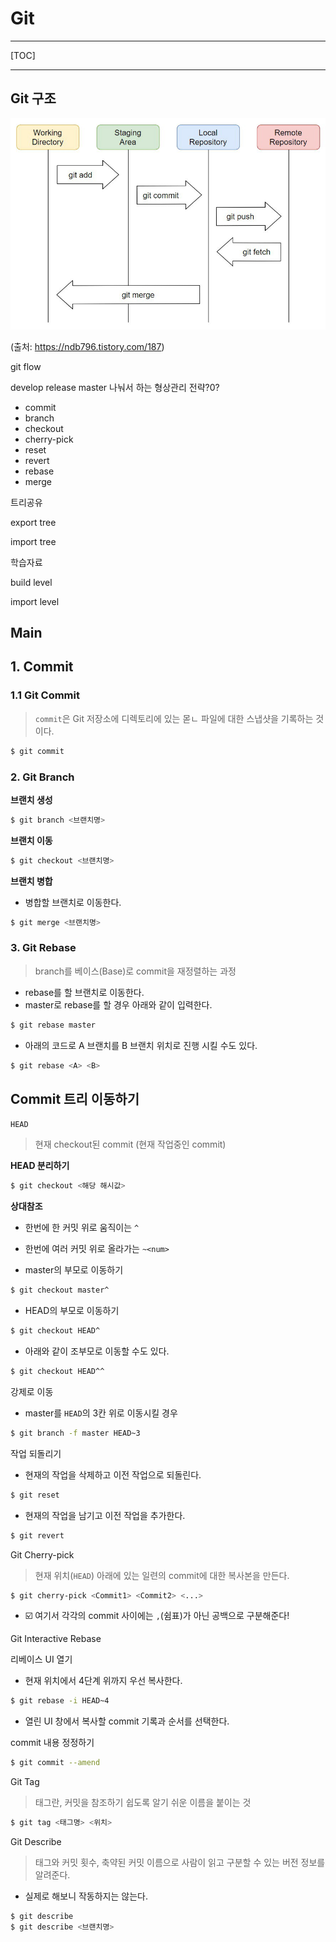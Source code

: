 # Git



---

[TOC]

---



## Git 구조

![Git Structure](img/git_structure.jfif)

(출처: https://ndb796.tistory.com/187)



git flow

develop release master 나눠서 하는 형상관리 전략?0?



- commit
- branch
- checkout
- cherry-pick
- reset
- revert
- rebase
- merge



트리공유

export tree 

import tree



학습자료

build level

import level



## Main

## 1. Commit

### 1.1 Git Commit

> `commit`은 Git 저장소에 디렉토리에 있는 몯ㄴ 파일에 대한 스냅샷을 기록하는 것이다.

```bash
$ git commit
```



### 2. Git Branch

**브랜치 생성**

```bash
$ git branch <브랜치명>
```

**브랜치 이동**

```bash
$ git checkout <브랜치명>
```

**브랜치 병합**

- 병합할 브랜치로 이동한다.

```bash
$ git merge <브랜치명>
```



### 3. Git Rebase

> branch를 베이스(Base)로 commit을 재정렬하는 과정

- rebase를 할 브랜치로 이동한다.
- master로 rebase를 할 경우 아래와 같이 입력한다.

```bash
$ git rebase master
```

- 아래의 코드로 A 브랜치를 B 브랜치 위치로 진행 시킬 수도 있다.

```bash
$ git rebase <A> <B>
```





## Commit 트리 이동하기

`HEAD`

> 현재 checkout된 commit (현재 작업중인 commit)

**HEAD 분리하기**

```bash
$ git checkout <해당 해시값>
```





**상대참조**

- 한번에 한 커밋 위로 움직이는 `^`
- 한번에 여러 커밋 위로 올라가는 `~<num>`

- master의 부모로 이동하기

```bash
$ git checkout master^
```

- HEAD의 부모로 이동하기

```bash
$ git checkout HEAD^
```

- 아래와 같이 조부모로 이동할 수도 있다.

```bash
$ git checkout HEAD^^
```



강제로 이동

- master를 `HEAD`의 3칸 위로 이동시킬 경우

```bash
$ git branch -f master HEAD~3
```



작업 되돌리기

- 현재의 작업을 삭제하고 이전 작업으로 되돌린다.

```bash
$ git reset
```

- 현재의 작업을 남기고 이전 작업을 추가한다.

```bash
$ git revert
```



Git Cherry-pick

> 현재 위치(`HEAD`) 아래에 있는 일련의 commit에 대한 복사본을 만든다.

```bash
$ git cherry-pick <Commit1> <Commit2> <...>
```

- :ballot_box_with_check: 여기서 각각의 commit 사이에는 `,`(쉼표)가 아닌 공백으로 구분해준다!



Git Interactive Rebase

리베이스 UI 열기

- 현재 위치에서 4단계 위까지 우선 복사한다.

```bash
$ git rebase -i HEAD~4
```

- 열린 UI 창에서 복사할 commit 기록과 순서를 선택한다.



commit 내용 정정하기

```bash
$ git commit --amend
```



Git Tag

> 태그란, 커밋을 참조하기 쉽도록 알기 쉬운 이름을 붙이는 것

```bash
$ git tag <태그명> <위치>
```



Git Describe

> 태그와 커밋 횟수, 축약된 커밋 이름으로 사람이 읽고 구분할 수 있는 버전 정보를 알려준다.

- 실제로 해보니 작동하지는 않는다.

```bash
$ git describe
$ git describe <브랜치명>
```

